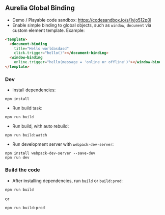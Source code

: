 ## Aurelia Global Binding

  * Demo / Playable code sandbox: https://codesandbox.io/s/1yjo512p0l
  * Enable simple binding to global objects, such as `window`, `document` via custom element template. Example:

  ```html
  <template>
    <document-binding
      title="Hello worldasdasd"
      click.trigger="hello()"></document-binding>
    <window-binding
      online.trigger="hello(message = 'online or offline')"></window-binding>
  </template>
  ```
    
### Dev

  * Install dependencies:
  ```
  npm install
  ```

  * Run build task:
  ```
  npm run build
  ```

  * Run build, with auto rebuild:
  ```
  npm run build:watch
  ```

  * Run development server with `webpack-dev-server`:
  ```
  npm install webpack-dev-server --save-dev
  npm run dev
  ```

### Build the code

  * After installing dependencies, run `build` or `build:prod`:

  ```
  npm run build
  ```

  or

  ```
  npm run build:prod
  ```
    